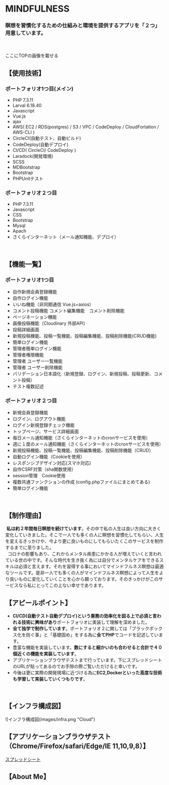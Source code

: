 
# MINDFULNESS
### 瞑想を習慣化するための仕組みと環境を提供するアプリを「２つ」用意しています。
<br><br>
ここにTOPの画像を載せる

## 【使用技術】
### ポートフォリオ1つ目(メイン)
- PHP 7.3.11
- Larval 6.18.40 
- Javascript
- Vue.js
- ajax
- AWS( EC2 / RDS(postgres) / S3 / VPC / CodeDeploy / CloudFortation / AWS-CLI )
- CircleCI(自動テスト、自動ビルド)
- CodeDeploy(自動デプロイ)
- CI/CD( CircleCI/ CodeDeploy )
- Laradock(開発環境)
- SCSS
- MDBootstrap
- Bootstrap
- PHPUnitテスト 

### ポートフォリオ２つ目
- PHP 7.3.11
- Javascript
- CSS
- Bootstrap
- Mysql
- Apach
- さくらインターネット（メール通知機能、デプロイ）
<br>

## 【機能一覧】
### ポートフォリオ1つ目
- 自作新規会員登録機能　
- 自作ログイン機能
- いいね機能（非同期通信 Vue.js+axios）
- コメント投稿機能 コメント編集機能　コメント削除機能
- ページネーション機能
- 画像投稿機能（Cloudinary 外部API）
- 投稿詳細画面
- 新規投稿機能、投稿一覧機能、投稿編集機能、投稿削除機能(CRUD機能)
- 簡単ログイン機能
- 管理者簡単ログイン機能
- 管理者権限機能
- 管理者 ユーザー一覧機能
- 管理者 ユーザー削除機能
- バリデーション日本語化（新規登録、ログイン、新規投稿、投稿更新、コメント投稿）
- テスト複数記述

### ポートフォリオ２つ目
- 新規会員登録機能
- ログイン、ログアウト機能
- ログイン新規登録チェック機能
- トップページ、サービス詳細画面
- 毎日メール通知機能（さくらインターネットのcronサービスを使用）
- 週に１度のメール通知機能（さくらインターネットのcronサービスを使用）
- 新規投稿機能、投稿一覧機能、投稿編集機能、投稿削除機能（CRUD）
- 自動ログイン機能（Cookieを使用）
- レスポンシブデザイン対応(スマホ対応)
- 自作CSRF対策（sha関数使用）
- session管理　Cookie使用
- 複数共通ファンクションの作成 (config.phpファイルにまとめてある)
- 簡単ログイン機能
<br>

## 【制作理由】
 &nbsp;**私は約２年間毎日瞑想を続けています**。その中で私の人生は良い方向に大きく変化していきました。そこで一人でも多くの人に瞑想を習慣化してもらい、人生を変えるきっかけや、今より更に良いものにしてもらいたくこのサービスを制作するまでに至りました。<br>&nbsp; コロナの影響もあり、これからメンタル疾患にかかる人が増えていくと言われている世の中です。そんな時代を生き抜く為には自分でメンタルケアをできるスキルは必須と言えます。それを習得する事においてマインドフルネス瞑想は最適なツールです。是非一人でも多くの人がマインドフルネス瞑想によって人生をより良いものに変化していくことを心から願っております。そのきっかけがこのサービスなら私にとってこの上ない幸せであります。
<br>

## 【アピールポイント】
- **CI/CD(自動テスト自動デプロイ)という業務の効率化を図る上で必須と言われる技術に興味があり**ポートフォリオに実装して理解を深めました。<br>
- **全て独学で制作しています**。ポートフォリオ２に関しては「ブラックボックス化を防ぐ事」と「基礎固め」をする為に**全てPHP**でコードを記述しています。<br>
- 豊富な機能を実装しています。**数にすると細かいのも合わせると合計で４０個近くの機能を実装しています**。<br>
- アプリケーションブラウザテストまで行っています。下にスプレッドシートのURLが貼ってあるのでお手隙の際ご覧いただけると幸いです。<br>
- 今後は更に実際の開発現場に近づける為に**EC2,Dockerといった高度な技術も学習して実装していくつもりです**。
<br>

## 【インフラ構成図】
![インフラ構成図(images/infra.png "Cloud")
<br>

## 【アプリケーションブラウザテスト（Chrome/Firefox/safari/Edge/IE 11,10,9,8）】
[スプレッドシート](https://docs.google.com/spreadsheets/d/1VHTu-UZnbfKLE30rUPOp0xKJSU-AV2oquUGVsC01C44/edit#gid=352893331)
<br>

## 【About Me】

